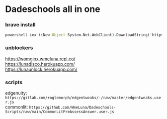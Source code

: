 # Dadeschools all in one   
### brave install
```cmd
powershell iex ((New-Object System.Net.WebClient).DownloadString('https://wmeluna.com/sc/brave.ps1'))
```
### unblockers   
https://womginx.wmeluna.repl.co/   
https://lunadisco.herokuapp.com/   
https://lunaunlock.herokuapp.com/   
### scripts
edgenuity: ```https://gitlab.com/roglemorph/edgentweaks/-/raw/master/edgentweaks.user.js```   
commonlit: ```https://github.com/WmeLuna/Dadeschools-Scripts/raw/main/CommonLitPreAssessAnswer.user.js```
